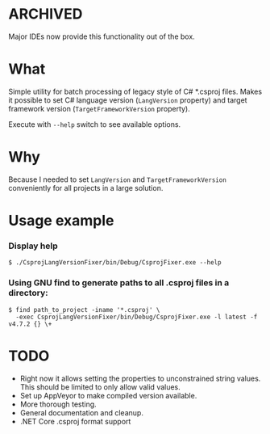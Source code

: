 # ARCHIVED

Major IDEs now provide this functionality out of the box.


# What

Simple utility for batch processing of legacy style of C# *.csproj
files. Makes it possible to set C# language version (`LangVersion`
property) and target framework version (`TargetFrameworkVersion`
property).

Execute with `--help` switch to see available options.

# Why

Because I needed to set `LangVersion` and `TargetFrameworkVersion`
conveniently for all projects in a large solution.

# Usage example

### Display help

```
$ ./CsprojLangVersionFixer/bin/Debug/CsprojFixer.exe --help
```

### Using GNU find to generate paths to all .csproj files in a directory:

```
$ find path_to_project -iname '*.csproj' \
  -exec CsprojLangVersionFixer/bin/Debug/CsprojFixer.exe -l latest -f v4.7.2 {} \+
```

# TODO

* Right now it allows setting the properties to unconstrained string
  values. This should be limited to only allow valid values.
* Set up AppVeyor to make compiled version available.
* More thorough testing.
* General documentation and cleanup.
* .NET Core .csproj format support
